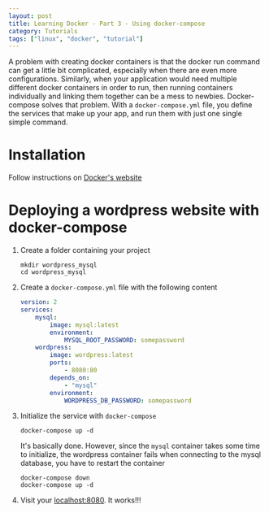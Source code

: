 ```yaml
---
layout: post
title: Learning Docker - Part 3 - Using docker-compose
category: Tutorials
tags: ["linux", "docker", "tutorial"]
---
```


A problem with creating docker containers is that the docker run command can get a little bit complicated, especially when there are even more configurations. Similarly, when your application would need multiple different docker containers in order to run, then running containers individually and linking them together can be a mess to newbies.
Docker-compose solves that problem. With a `docker-compose.yml` file, you define the services that make up your app, and run them with just one single simple command.

# Installation

Follow instructions on [Docker's website](https://www.docker.io/)

# Deploying a wordpress website with docker-compose

1. Create a folder containing your project
    ```
    mkdir wordpress_mysql
    cd wordpress_mysql
    ```
2. Create a `docker-compose.yml` file with the following content
    ```yaml
    version: 2
    services:
        mysql:
            image: mysql:latest
            environment:
                MYSQL_ROOT_PASSWORD: somepassword
        wordpress:
            image: wordpress:latest
            ports:
                - 8080:80
            depends_on:
                - "mysql"
            environment:
                WORDPRESS_DB_PASSWORD: somepassword
    ```
3. Initialize the service with `docker-compose`
    ```
    docker-compose up -d
    ```
    It's basically done. However, since the `mysql` container takes some time to initialize, the wordpress container fails when connecting to the mysql database, you have to restart the container
    ```
    docker-compose down
    docker-compose up -d
    ```
4. Visit your [localhost:8080](https://localhost:8080/). It works!!!
